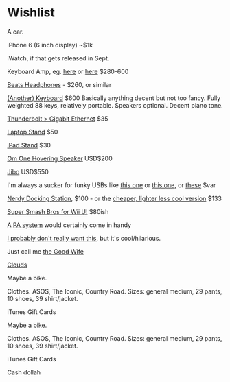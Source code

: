 # Wishlist

A car.

iPhone 6 (6 inch display) ~$1k

iWatch, if that gets released in Sept.

Keyboard Amp, eg. [here](https://www.storedj.com.au/category/Studio-Gear/Studio-Accessories/Keyboard-Amplifiers) or [here](http://www.kosmic.com.au/keyboard/keyboard-amps/) $280-600

[Beats Headphones](http://store.apple.com/au/product/HGFH2PA/A/beats-by-dr-dre-solo2-on-ear-headphones-special-edition-matte-white?fnode=fa41fd5a0ae63f4c9e5c582cf3862b2b5db93338e995225fdd67e2a9822855147f66fb78959a9ff6ca844d9883073514ddffb154d2d1f9559b5957cfd1e5e2fa958650f6bd453cbc0b52a84a61993c0a76533a579b1e6315be0bfe48ada3c1653274a01ae5514c982cbc2d77f7d87b0f&fs=f%3Dbeats-onear-overear%26fh%3D40a1%252B3230%252B30d5%252B30d6) - $260, or similar

[(Another) Keyboard](https://www.storedj.com.au/products/KOR-SP170SBK) $600
Basically anything decent but not too fancy. Fully weighted 88 keys, relatively portable. Speakers optional. Decent piano tone.

[Thunderbolt > Gigabit Ethernet](http://store.apple.com/au/product/MD463ZM/A/thunderbolt-to-gigabit-ethernet-adapter?fnode=d6453eb96115a1cf9f7f2ee234947d2178d2754eff65953603f3895fe9bf14d33a36bbcaddd88410097e7f367d3ee42f11a93ff6db39b437984ac4dc2b7200d653922a16587481706922f25b23cde1e9f0bfff216bc5418312e18958a971a186f6d3c8e6eb5689842a6f65e01dcf4bad) $35

[Laptop Stand](http://store.apple.com/us/product/TN740ZM/A/rain-design-mstand-for-macbookmacbook-pro?fnode=caa087ea4a93b56cc4b34bd529f248a674852775d3338854d6ac13a690edc98958ca180060d7ec85888a6792c9fe96225452c1250ff0e35a25e39607cf0c85993f95230170344bf2bd3928bbcd51019b60b1e96431b9ef1e6d160beebfc236656c8033c4a36870caff45ff28d6bc4d9a) $50

[iPad Stand](http://store.apple.com/us/product/HB781ZM/A/twelve-south-bookarc-stand-for-ipad-or-ipad-mini?fnode=caa087ea4a93b56cc4b34bd529f248a674852775d3338854d6ac13a690edc98958ca180060d7ec85888a6792c9fe96225452c1250ff0e35a25e39607cf0c85993f95230170344bf2bd3928bbcd51019b60b1e96431b9ef1e6d160beebfc236656c8033c4a36870caff45ff28d6bc4d9a) $30

[Om One Hovering Speaker](http://www.omone.com/om-one) USD$200

[Jibo](https://www.indiegogo.com/projects/jibo-the-world-s-first-family-robot) USD$550

I'm always a sucker for funky USBs like [this one](http://store.apple.com/us/product/H9372LL/A/lacie-16gb-ruggedkey-usb-3-flash-drive?fnode=392f4bc55708f7b77bb6bedb89c442ba089eeb3fdc41a786f6170ef4d168c5b6c828ead1eee44768885432f3c6264c5204f60de37c02fd5a6becc29717b910d02a93565d6f4939c99467ff54a884fb6e23d8722a2da877fd0db1487856509458d4d85d97028ad6a0795f951da05f0bc5) or [this one](http://www.kogan.com/au/buy/32gb-usb-key-flash-drive/), or [these](http://www.kogan.com/au/buy/4gb-usb-cufflinks/) $var

[Nerdy Docking Station](http://www.kogan.com/au/buy/wavlink-usb-30-multi-task-universal-laptop-docking-station-hub-wl-ug39dk1/), $100 - or the [cheaper, lighter less cool version](http://www.kogan.com/au/buy/mbeat-4-port-usb-30-3-port-usb-20-hub-usb-m43hub/) $133

[Super Smash Bros for Wii U!](http://www.smashbros.com/en-au/) $80ish

A [PA system](https://www.storedj.com.au/products/YAM-STAGEPAS400I) would certainly come in handy

[I probably don't really want this](http://www.kogan.com/au/buy/robot-vacuum-cleaner/), but it's cool/hilarious.

Just call me [the Good Wife](http://store.apple.com/us/product/HE494LL/A/double-telepresence-robot?fnode=ceaa4ee7740d04e17386455a0db65f8d8e0ee040cfbfe9c2ceacdae2e713790431580961ef73dd0bae1ed974160c9e4a74fa69629240e4a6634132d3926970d0ff338f2db66fc93ac7f65c08437848339177849126273e0f961f3a93ce9d8dc91b32501b4dcba3a8839f06a33ba49774)

[Clouds](http://www.richardclarkson.com/shop/cloud)

Maybe a bike.

Clothes.  ASOS, The Iconic, Country Road.
Sizes: general medium, 29 pants, 10 shoes, 39 shirt/jacket.

iTunes Gift Cards

Maybe a bike.

Clothes.  ASOS, The Iconic, Country Road.
Sizes: general medium, 29 pants, 10 shoes, 39 shirt/jacket.

iTunes Gift Cards

Cash dollah


